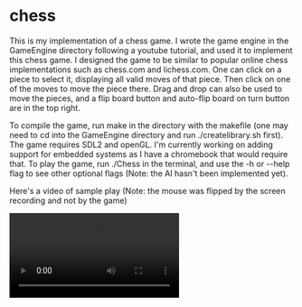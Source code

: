 # chess

This is my implementation of a chess game.
I wrote the game engine in the GameEngine directory following a youtube tutorial, and used it to implement this chess game.
I designed the game to be similar to popular online chess implementations such as chess.com and lichess.com. One can click
on a piece to select it, displaying all valid moves of that piece. Then click on one of the moves to move the piece there.
Drag and drop can also be used to move the pieces, and a flip board button and auto-flip board on turn button are in the 
top right. 

To compile the game, run make in the directory with the makefile (one may need to cd into the GameEngine directory and run
./createlibrary.sh first). The  game requires SDL2 and openGL. I'm currently working on adding support for embedded systems
as I have a chromebook that would require that. To play the game, run ./Chess in the terminal, and use the -h or --help 
flag to see other optional flags (Note: the AI hasn't been implemented yet).

Here's a video of sample play (Note: the mouse was flipped by the screen recording and not by the game)

![](Images/chess_example.mov)
